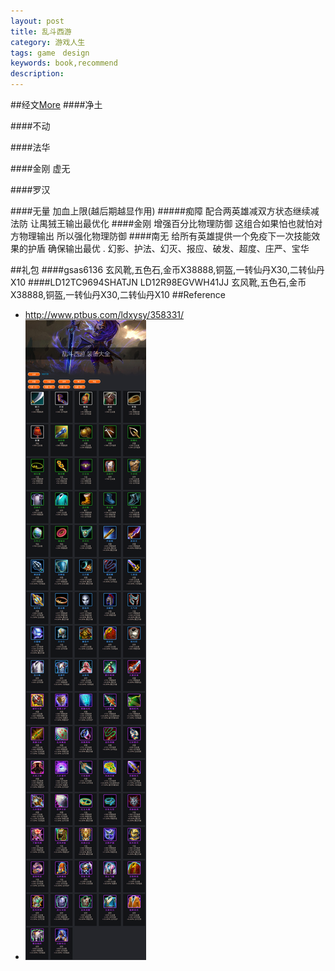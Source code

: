 ```yaml
---
layout: post
title: 乱斗西游
category: 游戏人生
tags: game　design
keywords: book,recommend
description: 
---
```


##经文[More](http://news.7k7k.com/doc/20141113/469055.html)
####净土

####不动

####法华

####金刚 虚无

####罗汉

####无量
加血上限(越后期越显作用)
#####痴障
配合两英雄减双方状态继续减法防 让禺狨王输出最优化
####金刚
增强百分比物理防御 这组合如果怕也就怕对方物理输出 所以强化物理防御
####南无
给所有英雄提供一个免疫下一次技能效果的护盾 确保输出最优
.
幻影、护法、幻灭、报应、破发、超度、庄严、宝华

##礼包
####gsas6136
玄风靴,五色石,金币X38888,铜盔,一转仙丹X30,二转仙丹X10
####LD12TC9694SHATJN LD12R98EGVWH41JJ
玄风靴,五色石,金币X38888,铜盔,一转仙丹X30,二转仙丹X10
##Reference
* <http://www.ptbus.com/ldxysy/358331/>
* ![装备大全](/Resources/乱斗西游_1.png)
